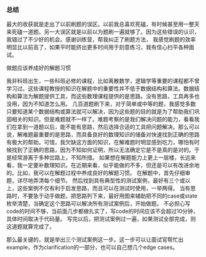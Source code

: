 ### 总结

最大的收获就是走出了以前刷题的误区。以前我总喜欢死磕，有时候甚至用一整天来死磕一道题。另一大误区就是以前以为题刷一遍就够了。因为这些错误的认识，我错过了不少好的机会。感谢训练营，帮我纠正了刷题方法，
我感觉刷题的效率明显比以前高了，如果平时能挤出更多时间用于刻意练习，我有信心扫平各种面试。

做题应该养成好的解题习惯

我非科班出生，一些科班必修的课程，比如离散数学，逻辑学等重要的课程都不曾学习过。这些课程教授的知识在解题中的重要性并不低于数据结构和算法。数据结构和算法为解题提供工具，而这些数理课程提供的是思路。没有思路，工具再多也没用，因为不知道怎么用。
几百道题刷下来，对于简单或中等的题，我感觉多数只要知道某个数据结构或算法就可以解决，因为这些题的目的就是为了帮助我们巩固相关的知识。但是难题就不一样了。难题考察的是我们解决问题的能力，看看我们在拿到一道题以后，能不能有思路，然后选择合适的工具把问题解决。那么可以说，解难题最重要的是思路，而具备良好的数理知识的储备对快速找到正确的思路有极大的帮助。可惜，我欠缺这方面的知识，在解难题时明显感到吃力，哪怕有时候找到了正确的思路，因为不知如何证明，所以无法确定它是不是真的是对的。于是经常游离于多种岔路上，不知所措。
如果想在解题能力上更上一层楼，长远来看，我一定要补数理知识。在近期来看，似乎能做的不多，但还是可以有改进余地的。比如，我可以在解题过程中养成良好的解题习惯。
在解题中，首先仔细审题，详尽地弄清每个细节。
然后找到具有典型性的测试案例，最好有三个或以上，这些案例不仅有利于启发思路，而且可以在测试时使用，一举两得。
当有思路时，不要急于动手做题，把思路列下来，最好用图来辅助把不同的case或state枚举清楚，当确定这个思路可以解决所有测试案例后，开始做题。
不必担心写code的时间不够，当前面几步都做扎实了，写code的时间应该不会超过10分钟，具体时间取决于代码量。
写完以后，把测试案例过一遍，如果测试全部完成，则这道题就算完成了。

那么最关键的，就是举出三个测试案例这一步。这一步可以让面试官帮忙出example，作为clarification的一部分，也可以自己想几个edge cases。

